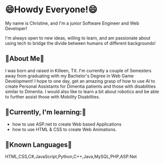 <!--
**cnb028/cnb028** is a ✨ _special_ ✨ repository because its `README.md` (this file) appears on your GitHub profile.
-->

# 😄Howdy Everyone!😄

My name is Christine, and I'm a junior Software Engineer and Web Developer!

I'm always open to new ideas, willing to learn, and am passionate about using tech to bridge the divide between humans of different backgrounds!

## 👾About Me👾
I was born and raised in Killeen, TX. I'm currently a couple of Semesters away from graduating with my Bachelor's Degree in Web Game Development! I hope to one day, get an amazing grasp of how to use AI to create Personal Assistants for Dimentia patients and those with disabilities similar to Dimentia. I would also like to learn a bit about robotics and be able to further assist those with Mobility Disabilties.

## 🌱Currently, I'm learning:🌱
- how to use ASP.net to create Web based Applications
- how to use HTML & CSS to create Web Animations.


## 🔭Known Languages🔭
HTML,CSS,C#,JavaScript,Python,C++,Java,MySQL,PHP,ASP.Net








